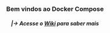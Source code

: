 <div align="center">
  <h3>Bem vindos ao Docker Compose</h3>
<div>

##### |-> Acesse o [Wiki](https://github.com/gabrielf7/docker-compose-wordpress-php/wiki) para saber mais
  
